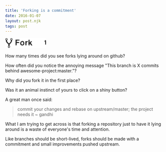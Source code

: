 ```yaml
---
title: 'Forking is a commitment'
date: 2016-01-07
layout: post.njk
tags: post
---
```


![fork git](/assets/images/posts/fork_count.png)

How many times did you see forks lying around on github?

How often did you notice the annoying message "This branch is X commits behind awesome-project:master."?

Why did you fork it in the first place?

Was it an animal instinct of yours to click on a shiny button?

A great man once said:

> commit your changes and rebase on upstream/master; the project needs it ~ gandhi

What I am trying to get across is that forking a repository just to have it lying around is a waste of everyone's time
and attention.

Like branches should be short-lived, forks should be made with a commitment and small improvements pushed upstream.
